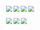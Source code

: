 ![](../attachments/Pastedimage%2020210613124925.png)
![](../attachments/Pastedimage%2020210613124952.png)
![](../attachments/Pastedimage%2020210613125002.png)
![](../attachments/Pastedimage%2020210613125145.png)

![](../attachments/Pastedimage%2020210613125237.png)
![](../attachments/Pastedimage%2020210613125300.png)
![](../attachments/Pastedimage%2020210613125327.png)